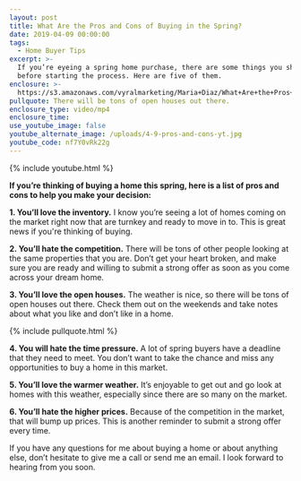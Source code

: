 ```yaml
---
layout: post
title: What Are the Pros and Cons of Buying in the Spring?
date: 2019-04-09 00:00:00
tags:
  - Home Buyer Tips
excerpt: >-
  If you’re eyeing a spring home purchase, there are some things you should know
  before starting the process. Here are five of them.
enclosure: >-
  https://s3.amazonaws.com/vyralmarketing/Maria+Diaz/What+Are+the+Pros+and+Cons+of+Buying+in+the+Spring_.mp4
pullquote: There will be tons of open houses out there.
enclosure_type: video/mp4
enclosure_time:
use_youtube_image: false
youtube_alternate_image: /uploads/4-9-pros-and-cons-yt.jpg
youtube_code: nf7Y0vRk22g
---
```


{% include youtube.html %}

**If you’re thinking of buying a home this spring, here is a list of pros and cons to help you make your decision:**

**1. You’ll love the inventory.** I know you’re seeing a lot of homes coming on the market right now that are turnkey and ready to move in to. This is great news if you're thinking of buying.

**2. You’ll hate the competition.** There will be tons of other people looking at the same properties that you are. Don’t get your heart broken, and make sure you are ready and willing to submit a strong offer as soon as you come across your dream home.

**3. You’ll love the open houses.** The weather is nice, so there will be tons of open houses out there. Check them out on the weekends and take notes about what you like and don’t like in a home.

{% include pullquote.html %}

**4. You will hate the time pressure.** A lot of spring buyers have a deadline that they need to meet. You don’t want to take the chance and miss any opportunities to buy a home in this market.

**5. You’ll love the warmer weather.** It’s enjoyable to get out and go look at homes with this weather, especially since there are so many on the market.

**6. You’ll hate the higher prices.** Because of the competition in the market, that will bump up prices. This is another reminder to submit a strong offer every time.

If you have any questions for me about buying a home or about anything else, don’t hesitate to give me a call or send me an email. I look forward to hearing from you soon.